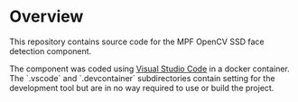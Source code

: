 # Overview

This repository contains source code for the MPF OpenCV SSD face detection component.

The component was coded using [Visual Studio Code](https://code.visualstudio.com/) in a docker container.  The \`.vscode\` and \`.devcontainer\` subdirectories contain setting for the development tool but are in no way required to use or build the project.